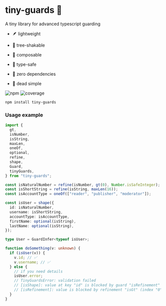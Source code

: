 # tiny-guards 💂

A tiny library for advanced typescript guarding

- 🪶 lightweight

- 🍃 tree-shakable

- 🧱 composable

- 👮 type-safe

- 🔗 zero dependencies

- 🌚 dead simple

![npm](https://img.shields.io/npm/v/tiny-guards?logo=npm&color=brightgreen&link=https%3A%2F%2Fwww.npmjs.com%2Fpackage%2Ftiny-guards)
![coverage](https://img.shields.io/badge/coverage-100%25-brightgreen?labelColor=coverage)

```bash
npm install tiny-guards
```

### Usage example

```typescript
import {
  gt,
  isNumber,
  isString,
  maxLen,
  oneOf,
  optional,
  refine,
  shape,
  Guard,
  tinyGuards,
} from "tiny-guards";

const isNaturalNumber = refine(isNumber, gt(0), Number.isSafeInteger);
const isShortString = refine(isString, maxLen(16));
const isAccountType = oneOf(["reader", "publisher", "moderator"]);

const isUser = shape({
  id: isNaturalNumber,
  username: isShortString,
  accountType: isAccountType,
  firstName: optional(isString),
  lastName: optional(isString),
});

type User = GuardInfer<typeof isUser>;

function doSomething(v: unknown) {
  if (isUser(v)) {
    v.id; // ✅
    v.username; // ✅
  } else {
    // if you need details
    isUser.error;
    // TinyGuardsError: validation failed
    // [isShape]: value at key "id" is blocked by guard "isRefinement"
    // [isRefinement]: value is blocked by refinement "isGt" (index "0")
  }
}
```

